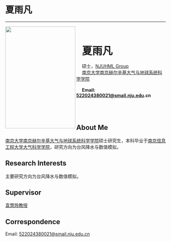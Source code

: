 # 夏雨凡

---

<img align="left" src="/member/picture/xiayufan.jpg" width="220px" height="320px" />

<br><br><br>
&ensp;&ensp; <b><font size="+3" face="楷书"> 夏雨凡 </font></b><br /><br />
&ensp;&ensp; 硕士，[NJUHML Group][NJUHML Group]<br />
&ensp;&ensp; [南京大学南京赫尔辛基大气与地球系统科学学院][]<br /><br />
&ensp;&ensp; __Email: 522024380021@smail.nju.edu.cn__
<br /><br /><br /><br />

## About Me
[南京大学南京赫尔辛基大气与地球系统科学学院][]硕士研究生，本科毕业于[南京信息工程大学大气科学学院][]，研究方向为台风降水与数值模拟。

## Research Interests
主要研究方向为台风降水与数值模拟。

## Supervisor
[袁慧玲教授][袁慧玲主页]

## Correspondence
Email: 522024380021@smail.nju.edu.cn





[南京大学南京赫尔辛基大气与地球系统科学学院]: https://nh.nju.edu.cn/
[南京大学大气科学学院]: https://as.nju.edu.cn/main.htm
[NJUHML Group]: /
[袁慧玲主页]: https://as.nju.edu.cn/60/20/c11339a483360/page.htm
[南京信息工程大学大气科学学院]: https://cas.nuist.edu.cn/